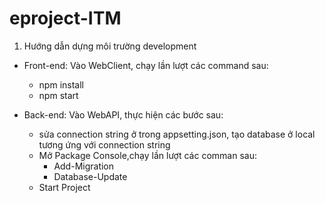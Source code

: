 # eproject-ITM


01. Hướng dẫn dựng môi trường development
- Front-end: 
  Vào WebClient, chạy lần lượt các command sau:
    - npm install
    - npm start
    
 - Back-end:
  Vào WebAPI, thực hiện các bước sau:
    - sửa connection string ở trong appsetting.json, tạo database ở local tương ứng với connection string
    - Mở Package Console,chạy lần lượt các comman sau:
      - Add-Migration
      - Database-Update
    - Start Project
      
   
  
